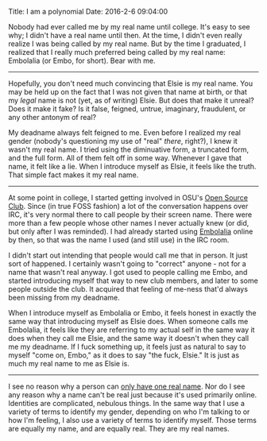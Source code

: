 Title: I am a polynomial
Date: 2016-2-6 09:04:00

Nobody had ever called me by my real name until college. It's easy to see why;
I didn't have a real name until then. At the time, I didn't even really realize
I was being called by my real name. But by the time I graduated, I realized
that I really much preferred being called by my real name: Embolalia (or Embo,
for short). Bear with me.

---

Hopefully, you don't need much convincing that Elsie is my real name. You may
be held up on the fact that I was not given that name at birth, or that my
*legal* name is not (yet, as of writing) Elsie.  But does that make it unreal?
Does it make it fake? Is it false, feigned, untrue, imaginary, fraudulent, or
any other antonym of real?

My deadname always felt feigned to me. Even before I realized my real gender
(nobody's questioning my use of "real" *there*, right?), I knew it wasn't my
real name. I tried using the diminuative form, a truncated form, and the full
form. All of them felt off in some way. Whenever I gave that name, it felt
like a lie. When I introduce myself as Elsie, it feels like the truth. That
simple fact makes it my real name.

---

At some point in college, I started getting involved in OSU's
[Open Source Club](http://opensource.osu.edu). Since (in true FOSS fashion) a
lot of the conversation happens over IRC, it's very normal there to call people
by their screen name. There were more than a few people whose other names I
never actually knew (or did, but only after I was reminded). I had already
started using
[Embolalia](https://embolalia.com/where-the-name-and-flag-came-from.html)
online by then, so that was the name I used (and still use) in the IRC room.

I didn't start out intending that people would call me that in person. It just
sort of happened. I certainly wasn't going to "correct" anyone - not for a name
that wasn't real anyway. I got used to people calling me Embo, and started
introducing myself that way to new club members, and later to some people
outside the club. It acquired that feeling of me-ness that'd always been
missing from my deadname.

When I introduce myself as Embolalia or Embo, it feels honest in exactly the
same way that introducing myself as Elsie does. When someone calls me
Embolalia, it feels like they are referring to my actual self in the same way
it does when they call me Elsie, and the same way it doesn't when they call me
my deadname. If I fuck something up, it feels just as natural to say to myself
"come on, Embo," as it does to say "the fuck, Elsie." It is just as much my
real name to me as Elsie is.

---

I see no reason why a person can
[only have one real name](http://www.kalzumeus.com/2010/06/17/falsehoods-programmers-believe-about-names/).
Nor do I see any reason why a name can't be real just because it's used
primarily online.  Identities are complicated, nebulous things. In the same way
that I use a variety of terms to identify my gender, depending on who I'm
talking to or how I'm feeling, I also use a variety of terms to identify
myself. Those terms are equally my name, and are equally real. They are my real
names.

